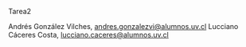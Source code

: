 Tarea2 

Andrés González Vilches, andres.gonzalezvi@alumnos.uv.cl
Lucciano Cáceres Costa, lucciano.caceres@alumnos.uv.cl

